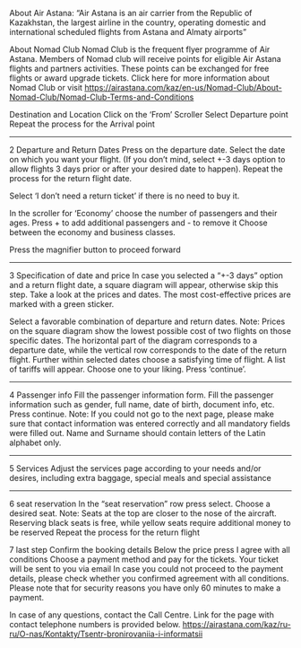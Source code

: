 About Air Astana:
“Air Astana is an air carrier from the Republic of Kazakhstan, the largest airline in the country, operating domestic and international scheduled flights from Astana and Almaty airports”

About Nomad Club 
Nomad Club is the frequent flyer programme of Air Astana. Members of Nomad club will receive points for eligible Air Astana flights and partners activities. These points can be exchanged for free flights or award upgrade tickets.
Click here for more information about Nomad Club or visit https://airastana.com/kaz/en-us/Nomad-Club/About-Nomad-Club/Nomad-Club-Terms-and-Conditions 

Destination and Location
Click on the ‘From’ Scroller
Select Departure point
Repeat the process for the Arrival point
***

2 Departure and Return Dates
Press on the departure date. 
Select the date on which you want your flight. 
(If you don’t mind, select +-3 days option to allow flights 3 days prior or after your desired date to happen).
Repeat the process for the return flight date. 

Select ‘I don’t need a return ticket’ if there is no need to buy it.

In the scroller for ‘Economy’ choose the number of passengers and their ages. Press + to add additional passengers and - to remove it
Choose between the economy and business classes.

Press the magnifier button to proceed forward

***
3 Specification of date and price
In case you selected a “+-3 days” option and a return flight date, a square diagram will appear, otherwise skip this step. 
Take a look at the prices and dates. The most cost-effective prices are marked with a green sticker. 

Select a favorable combination of departure and return dates.
Note: Prices on the square diagram show the lowest possible cost of two flights on those specific dates. The horizontal part of the diagram corresponds to a departure date, while the vertical row corresponds to the date of the return flight.
Further within selected dates choose a satisfying time of flight.
A list of tariffs will appear. Choose one to your liking. Press ‘continue’.


***
4 Passenger info
Fill the passenger information form. Fill the passenger information such as gender, full name, date of birth, document info, etc. Press continue.
Note: If you could not go to the next page, please make sure that contact information was entered correctly and all mandatory fields were filled out. Name and Surname should contain letters of the Latin alphabet only.  
***
5 Services
Adjust the services page according to your needs and/or desires, including extra baggage, special meals and special assistance
***
6 seat reservation
In the “seat reservation” row press select. Choose a desired seat.
Note: Seats at the top are closer to the nose of the aircraft. Reserving black seats is free, while yellow seats require additional money to be reserved
Repeat the process for the return flight

7 last step
Confirm the booking details
Below the price press I agree with all conditions
Choose a payment method and pay for the tickets.
Your ticket will be sent to you via email
In case you could not proceed to the payment details, please check whether you confirmed agreement with all conditions.
Please note that for security reasons you have only 60 minutes to make a payment.

In case of any questions, contact the Call Centre. Link for the page with contact telephone numbers is provided below.
https://airastana.com/kaz/ru-ru/O-nas/Kontakty/Tsentr-bronirovaniia-i-informatsii


